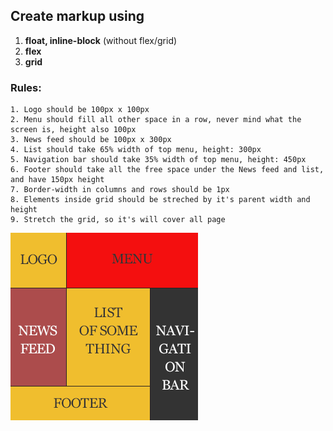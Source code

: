 ## Create markup using

1. **float, inline-block** (without flex/grid)
2. **flex**
3. **grid**

### Rules:
```
1. Logo should be 100px x 100px
2. Menu should fill all other space in a row, never mind what the screen is, height also 100px
3. News feed should be 100px x 300px
4. List should take 65% width of top menu, height: 300px
5. Navigation bar should take 35% width of top menu, height: 450px
6. Footer should take all the free space under the News feed and list, and have 150px height
7. Border-width in columns and rows should be 1px
8. Elements inside grid should be streched by it's parent width and height
9. Stretch the grid, so it's will cover all page
```


![layout](./img/layout.png)